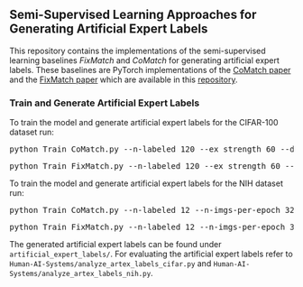 ## Semi-Supervised Learning Approaches for Generating Artificial Expert Labels
This repository contains the implementations of the semi-supervised learning baselines *FixMatch* and *CoMatch* for generating artificial expert labels. 
These baselines are PyTorch implementations of the <a href="https://arxiv.org/abs/2011.11183">CoMatch paper</a> 
and the <a href="https://arxiv.org/abs/2001.07685">FixMatch paper</a> which are available in this <a href="https://github.com/salesforce/CoMatch">repository</a>.


### Train and Generate Artificial Expert Labels
To train the model and generate artificial expert labels for the CIFAR-100 dataset run:
<pre>python Train_CoMatch.py --n-labeled 120 --ex_strength 60 --dataset CIFAR100</pre> 
<pre>python Train_FixMatch.py --n-labeled 120 --ex_strength 60 --dataset CIFAR100</pre> 

To train the model and generate artificial expert labels for the NIH dataset run:
<pre>python Train_CoMatch.py --n-labeled 12 --n-imgs-per-epoch 32768 --dataset NIH</pre> 
<pre>python Train_FixMatch.py --n-labeled 12 --n-imgs-per-epoch 32768 --dataset NIH</pre> 

The generated artificial expert labels can be found under `artificial_expert_labels/`. 
For evaluating the artificial expert labels refer to `Human-AI-Systems/analyze_artex_labels_cifar.py` and `Human-AI-Systems/analyze_artex_labels_nih.py`.
